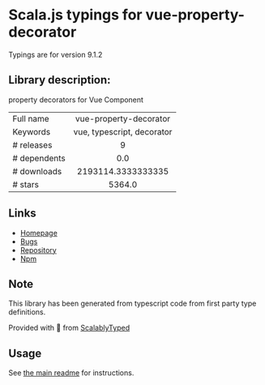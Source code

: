 
# Scala.js typings for vue-property-decorator

Typings are for version 9.1.2

## Library description:
property decorators for Vue Component

|                    |                 |
| ------------------ | :-------------: |
| Full name          | vue-property-decorator |
| Keywords           | vue, typescript, decorator |
| # releases         | 9 |
| # dependents       | 0.0 |
| # downloads        | 2193114.3333333335 |
| # stars            | 5364.0 |

## Links
- [Homepage](https://github.com/kaorun343/vue-property-decorator#readme)
- [Bugs](https://github.com/kaorun343/vue-property-decorator/issues)
- [Repository](https://github.com/kaorun343/vue-property-decorator)
- [Npm](https://www.npmjs.com/package/vue-property-decorator)
    


## Note
This library has been generated from typescript code from first party type definitions.

Provided with :purple_heart: from [ScalablyTyped](https://github.com/oyvindberg/ScalablyTyped)

## Usage
See [the main readme](../../readme.md) for instructions.


